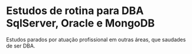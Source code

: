 # Estudos de rotina para DBA SqlServer, Oracle e MongoDB

Estudos parados por atuação profissional em outras áreas, que saudades de ser DBA.
